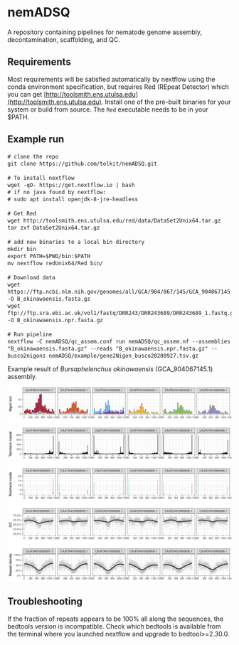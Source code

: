 # nemADSQ
A repository containing pipelines for nematode genome assembly, decontamination, scaffolding, and QC.

## Requirements
Most requirements will be satisfied automatically by nextflow using the conda environment specification, but requires Red (REpeat Detector) which you can get [http://toolsmith.ens.utulsa.edu](http://toolsmith.ens.utulsa.edu). Install one of the pre-built binaries for your system or build from source. The `Red` executable needs to be in your $PATH. 


## Example run

```
# clone the repo
git clone https://github.com/tolkit/nemADSQ.git

# To install nextflow
wget -qO- https://get.nextflow.io | bash
# if no java found by nextflow:
# sudo apt install openjdk-8-jre-headless

# Get Red
wget http://toolsmith.ens.utulsa.edu/red/data/DataSet2Unix64.tar.gz
tar zxf DataSet2Unix64.tar.gz 

# add new binaries to a local bin directory
mkdir bin
export PATH=$PWD/bin:$PATH
mv nextflow redUnix64/Red bin/

# Download data
wget https://ftp.ncbi.nlm.nih.gov/genomes/all/GCA/904/067/145/GCA_904067145.1_BOKI2/GCA_904067145.1_BOKI2_genomic.fna.gz -O B_okinawaensis.fasta.gz
wget ftp://ftp.sra.ebi.ac.uk/vol1/fastq/DRR243/DRR243689/DRR243689_1.fastq.gz -O B_okinawaensis.npr.fasta.gz

# Run pipeline
nextflow -C nemADSQ/qc_assem.conf run nemADSQ/qc_assem.nf --assemblies "B_okinawaensis.fasta.gz" --reads "B_okinawaensis.npr.fasta.gz" --busco2nigons nemADSQ/example/gene2Nigon_busco20200927.tsv.gz
```

Example result of *Bursaphelenchus okinawaensis* (GCA_904067145.1) assembly.
<img src="example/B_okinawaensis.png">

## Troubleshooting

If the fraction of repeats appears to be 100% all along the sequences, the bedtools version is incompatible. Check which bedtools is available from the terminal where you launched nextflow and upgrade to bedtool>=2.30.0.